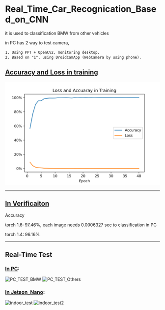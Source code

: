 # Real_Time_Car_Recognication_Based_on_CNN

it is used to classification BMW from other vehicles

in PC has 2 way to test camera, 
    
    1. Using PPT + OpenCV2, monitoring desktop.
    2. Based on "1", using DroidCamApp (WebCamera by using phone).

## [Accuracy and Loss in training](./Loss_Acc_Visualization.py)

![Acc_and_Loss](./images/Loss_and_Accuracy_in_Training.png)

---

## [In Verificaiton](./verificaiton.py)
Accuracy

torch 1.6: 97.46%, each image needs 0.0006327 sec to classification in PC

torch 1.4: 96.16%

---

## Real-Time Test
### [In PC](./Real-Time-test/PC.py):
![PC_TEST_BMW](./images/PC_TEST_BMW.png)
![PC_TEST_Others](./images/PC_TEST_Others.png)
### [In Jetson_Nano](./Real-Time-test/Jetson_Nano.py):
![indoor_test](./images/indoor_test.jpg)
![indoor_test2](./images/indoor_test2.jpg)
